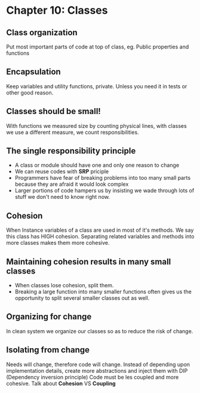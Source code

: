 # Chapter 10: Classes

## Class organization
Put most important parts of code at top of class, eg. Public properties and functions

## Encapsulation
Keep variables and utility functions, private. Unless you need it in tests or other good reason.

## Classes should be small!
With functions we measured size by counting physical lines, with classes we use a different measure, we count responsibilities.

## The single responsibility principle
- A class or module should have one and only one reason to change                                                                                                                                                                                                                                                                                                                                                                                                                                                                                                                                                                                                                                                                                                                                                   
- We can reuse codes with **SRP** priciple
- Programmers have fear of breaking problems into too many small parts because they are afraid it would look complex
- Larger portions of code hampers us by insisting we wade through lots of stuff we don't need to know right now.

## Cohesion
When Instance variables of a class are used in most of it's methods. We say this class has HIGH cohesion.
Separating related variables and methods into more classes makes them more cohesive.

## Maintaining cohesion results in many small classes
- When classes lose cohesion, split them.
- Breaking a large function into many smaller functions often gives us the opportunity to split several smaller classes out as well.

## Organizing for change
In clean system we organize our classes so as to reduce the risk of change.

## Isolating from change
Needs will change, therefore code will change.
Instead of depending upon implementation details, create more abstractions and inject them with DIP (Dependency inversion principle)
Code must be les coupled and more cohesive.
Talk about **Cohesion** VS **Coupling**

